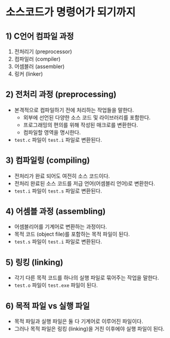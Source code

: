 # 소스코드가 명령어가 되기까지
## 1) C언어 컴파일 과정
1. 전처리기 (preprocessor)
2. 컴파일러 (compiler)
3. 어셈블러 (assembler)
4. 링커 (linker)

## 2) 전처리 과정 (preprocessing)
- 본격적으로 컴파일하기 전에 처리하는 작업들을 말한다.
	- 외부에 선언된 다양한 소스 코드 및 라이브러리를 포함한다.
	- 프로그래밍의 편의를 위해 작성된 매크로를 변환한다.
	- 컴파일할 영역을 명시한다.
- `test.c` 파일이 `test.i` 파일로 변환된다.

## 3) 컴파일링 (compiling)
- 전처리가 완료 되어도 여전히 소스 코드이다.
- 전처리 완료된 소스 코드를 저급 언어(어셈블리 언어)로 변환한다.
- `test.i` 파일이 `test.s` 파일로 변환된다.

## 4) 어셈블 과정 (assembling)
- 어셈블리어를 기계어로 변환하는 과정이다.
- 목적 코드 (object file)를 포함하는 목적 파일이 된다.
- `test.s` 파일이 `test.i` 파일로 변환된다.

## 5) 링킹 (linking)
- 각기 다른 목적 코드를 하나의 실행 파일로 묶어주는 작업을 말한다.
- `test.o` 파일이 `test.exe` 파일이 된다.

## 6) 목적 파일 vs 실행 파일
- 목적 파일과 실행 파일은 둘 다 기계어로 이루어진 파일이다.
- 그러나 목적 파일은 링킹 (linking)을 거친 이후에야 실행 파일이 된다.